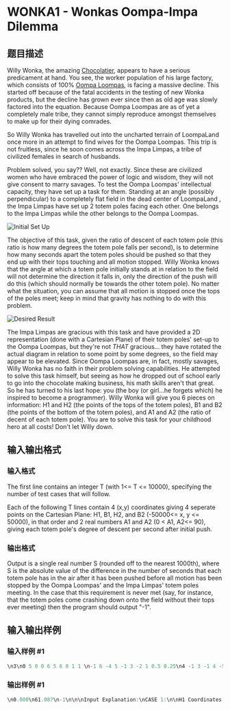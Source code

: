 # WONKA1 - Wonkas Oompa-Impa Dilemma

## 题目描述

 Willy Wonka, the amazing [Chocolatier](http://www.youtube.com/watch?v=AcLjLjJIliI#t=0m35s "Willy Wonka Song"), appears to have a serious predicament at hand. You see, the worker population of his large factory, which consists of 100% [Oompa Loompas](http://www.youtube.com/watch?v=EiMpTzd0Gqo&feature=PlayList&p=ADB5280FDBB62320&playnext_from=PL&index=54&playnext=1 "Oompa Loompa Song"), is facing a massive decline. This started off because of the fatal accidents in the testing of new Wonka products, but the decline has grown ever since then as old age was slowly factored into the equation. Because Oompa Loompas are as of yet a completely male tribe, they cannot simply reproduce amongst themselves to make up for their dying comrades.

So Willy Wonka has travelled out into the uncharted terrain of LoompaLand once more in an attempt to find wives for the Oompa Loompas. This trip is not fruitless, since he soon comes across the Impa Limpas, a tribe of civilized females in search of husbands.

Problem solved, you say?? Well, not exactly. Since these are civilized women who have embraced the power of logic and wisdom, they will not give consent to marry savages. To test the Oompa Loompas' intellectual capacity, they have set up a task for them. Standing at an angle (possibly perpendicular) to a completely flat field in the dead center of LoompaLand , the Impa Limpas have set up 2 totem poles facing each other. One belongs to the Impa Limpas while the other belongs to the Oompa Loompas.

![](../../../content/programmer111:Diagram1.png "Initial Set Up")

The objective of this task, given the ratio of descent of each totem pole (this ratio is how many degrees the totem pole falls per second), is to determine how many seconds apart the totem poles should be pushed so that they end up with their tops touching and all motion stopped. Willy Wonka knows that the angle at which a totem pole initially stands at in relation to the field will not determine the direction it falls in, only the direction of the push will do this (which should normally be towards the other totem pole). No matter what the situation, you can assume that all motion is stopped once the tops of the poles meet; keep in mind that gravity has nothing to do with this problem.

![](../../../content/programmer111:Diagram2.png "Desired Result")

The Impa Limpas are gracious with this task and have provided a 2D representation (done with a Cartesian Plane) of their totem poles' set-up to the Oompa Loompas, but they're not _THAT_ gracious... they have rotated the actual diagram in relation to some point by some degrees, so the field may appear to be elevated. Since Oompa Loompas are, in fact, mostly savages, Willy Wonka has no faith in their problem solving capabilities. He attempted to solve this task himself, but seeing as how he dropped out of school early to go into the chocolate making business, his math skills aren't that great. So he has turned to his last hope: you (the boy (or girl...he forgets which) he inspired to become a programmer). Willy Wonka will give you 6 pieces on information: H1 and H2 (the points of the tops of the totem poles), B1 and B2 (the points of the bottom of the totem poles), and A1 and A2 (the ratio of decent of each totem pole). You are to solve this task for your childhood hero at all costs! Don't let Willy down.

## 输入输出格式

### 输入格式

The first line contains an integer T (with 1<= T <= 10000), specifying the number of test cases that will follow.

Each of the following T lines contain 4 (x,y) coordinates giving 4 seperate points on the Cartesian Plane: H1, B1, H2, and B2 (-50000<= x, y <= 50000), in that order and 2 real numbers A1 and A2 (0 < A1, A2<= 90), giving each totem pole's degree of descent per second after initial push.

### 输出格式

Output is a single real number S (rounded off to the nearest 1000th), where S is the absolute value of the difference in the number of seconds that each totem pole has in the air after it has been pushed before all motion has been stopped by the Oompa Loompas' and the Impa Limpas' totem poles meeting. In the case that this requirement is never met (say, for instance, that the totem poles come crashing down onto the field without their tops ever meeting) then the program should output "-1".

## 输入输出样例

### 输入样例 #1

```cpp
\n3\n0 5 0 0 6 5 6 0 1 1 \n-1 6 -4 5 -1 3 -2 1 0.5 0.25\n4 -1 3 -1 4 -5 3 -5 12 10.6\n&amp;nbsp;\n&amp;nbsp;\n
```


### 输出样例 #1

```cpp
\n0.000\n61.087\n-1\n\n\nInput Explanation:\nCASE 1:\n\nH1 Coordinates: (0,5)\nB1 Coordinates: (0,0)\nH2 Coordinates: (6,5)\nB2 Coordinates: (6,0)\nA1 Ratio : 1 degree drop per 1 second (clockwise, in this case)\nA2 Ratio : 1 degree drop per 1 second (counter-clockwise, in this case)\n\nCASE 2:\n\nH1 Coordinates: (-1,6)\nB1 Coordinates: (-4,5)\nH2 Coordinates: (-1,3)\nB2 Coordinates: (-2,1)\nA1 Ratio : 0.5 degree drop per 1 second \nA2 Ratio : 0.25 degree drop per 1 second\n\nCASE 3:\n\nH1 Coordinates: (4,-1)\nB1 Coordinates: (3,-1)\nH2 Coordinates: (4,-5)\nB2 Coordinates: (3,-5)\nA1 Ratio : 12 degree drop per 1 second \nA2 Ratio : 10.6 degree drop per 1 second\n\n\nOutput Explanation:\n\nCASE 1:   It takes both totem poles the exact same amount of time to reach the point \nwhere their tops hit each other. The difference as expressed through S is thus 0.\n\nCASE 2:   For the tops of the totem poles to meet, one totem pole must be pushed \napproximately 61.087 seconds before the other.\n\nCASE 3:   The tops of the totem poles will never meet, so you must print &quot;-1&quot; as shown. \n\n\nHint: \n\nPencil and Paper is the way to go! \n\n\n\n\n\n\n\n
```


